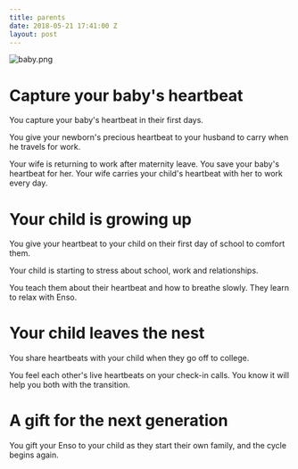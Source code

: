 ```yaml
---
title: parents
date: 2018-05-21 17:41:00 Z
layout: post
---
```


![baby.png](/uploads/baby.png)
# Capture your baby's heartbeat

You capture your baby's heartbeat in their first days. 

You give your newborn's precious heartbeat to your husband to carry when he travels for work.

Your wife is returning to work after maternity leave. You save your baby's heartbeat for her. Your wife carries your child's heartbeat with her to work every day. 

# Your child is growing up 

You give your heartbeat to your child on their first day of school to comfort them. 

Your child is starting to stress about school, work and relationships. 

You teach them about their heartbeat and how to breathe slowly. They learn to relax with Enso. 

# Your child leaves the nest 

You share heartbeats with your child when they go off to college.

You feel each other's live heartbeats on your check-in calls. You know it will help you both with the transition. 

# A gift for the next generation 

You gift your Enso to your child as they start their own family, and the cycle begins again. 